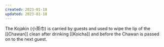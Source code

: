 ```yaml
---
created: 2023-01-18
updated: 2023-01-18
---
```

The Kojakin (小茶巾) is carried by guests and used to wipe the lip of the [[Chawan]] clean after drinking [[Koicha]] and before the Chawan is passed on to the next guest.
